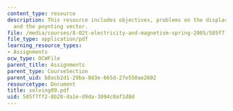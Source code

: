 ```yaml
---
content_type: resource
description: This resource includes objectives, problems on the displacement current
  and the poynting vector.
file: /media/courses/8-02t-electricity-and-magnetism-spring-2005/585f7ff28b28da1ed9da3094c0af1d8d_solving09.pdf
file_type: application/pdf
learning_resource_types:
- Assignments
ocw_type: OCWFile
parent_title: Assignments
parent_type: CourseSection
parent_uid: b8acb2d1-29ba-8d3e-665d-27e550ae2602
resourcetype: Document
title: solving09.pdf
uid: 585f7ff2-8b28-da1e-d9da-3094c0af1d8d
---
```

